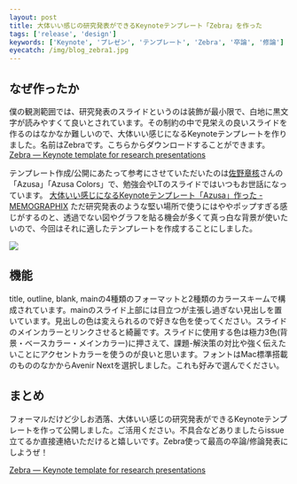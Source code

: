 ```yaml
---
layout: post
title: 大体いい感じの研究発表ができるKeynoteテンプレート「Zebra」を作った
tags: ['release', 'design']
keywords: ['Keynote', 'プレゼン', 'テンプレート', 'Zebra', '卒論', '修論']
eyecatch: /img/blog_zebra1.jpg
---
```


<script async class="speakerdeck-embed" data-id="33dbc4b1166e45cca57400eeeaf0db4f" data-ratio="1.33333333333333" src="//speakerdeck.com/assets/embed.js"></script>

## なぜ作ったか

僕の観測範囲では、研究発表のスライドというのは装飾が最小限で、白地に黒文字が読みやすくて良いとされています。その制約の中で見栄えの良いスライドを作るのはなかなか難しいので、大体いい感じになるKeynoteテンプレートを作りました。名前はZebraです。こちらからダウンロードすることができます。[Zebra — Keynote template for research presentations](https://github.com/shoya140/zebra)

テンプレート作成/公開にあたって参考にさせていただいたのは[佐野章核](http://www.sanographix.net/)さんの「Azusa」「Azusa Colors」で、勉強会やLTのスライドではいつもお世話になっています。
[大体いい感じになるKeynoteテンプレート「Azusa」作った - MEMOGRAPHIX](http://memo.sanographix.net/post/82160791768) ただ研究発表のような堅い場所で使うにはややポップすぎる感じがするのと、透過でない図やグラフを貼る機会が多くて真っ白な背景が使いたいので、今回はそれに適したテンプレートを作成することにしました。

<img src="/img/blog_zebra1.jpg" class="image-on-frame-medium">

## 機能

title, outline, blank, mainの4種類のフォーマットと2種類のカラースキームで構成されています。mainのスライド上部には目立つが主張し過ぎない見出しを置いています。見出しの色は変えられるので好きな色を使ってください。スライドのメインカラーとリンクさせると綺麗です。スライドに使用する色は極力3色(背景・ベースカラー・メインカラー)に押さえて、課題-解決策の対比や強く伝えたいことにアクセントカラーを使うのが良いと思います。フォントはMac標準搭載のもののなかからAvenir Nextを選択しました。これも好みで選んでください。

## まとめ

フォーマルだけど少しお洒落、大体いい感じの研究発表ができるKeynoteテンプレートを作って公開しました。ご活用ください。不具合などありましたらissue立てるか直接連絡いただけると嬉しいです。Zebra使って最高の卒論/修論発表にしようぜ！

[Zebra — Keynote template for research presentations](https://github.com/shoya140/zebra)
